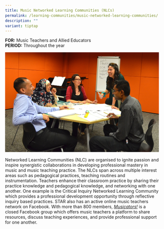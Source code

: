 ```yaml
---
title: Music Networked Learning Communities (NLCs)
permalink: /learning-communities/music-networked-learning-communities/
description: ""
variant: tiptap
---
```

**FOR:** Music Teachers and Allied Educators <br>
**PERIOD:** Throughout the year

![4.2 NLC](/images/4-2-nlc-min.jpg)

Networked Learning Communities (NLC) are organised to ignite passion and inspire synergistic collaborations in developing professional mastery in music and music teaching practice. The NLCs span across multiple interest areas such as pedagogical practices, teaching routines and instrumentation. Teachers enhance their classroom practice by sharing their practice knowledge and pedagogical knowledge, and networking with one another. One example is the Critical Inquiry Networked Learning Community which provides a professional development opportunity through reflective inquiry based practices.&nbsp;STAR also has an active online music teachers network on Facebook. With more than 800 members,&nbsp;[_Musicators!_](https://www.facebook.com/groups/Musicators/)&nbsp;is a closed Facebook group which offers music teachers a platform to share resources, discuss teaching experiences, and provide professional support for one another.